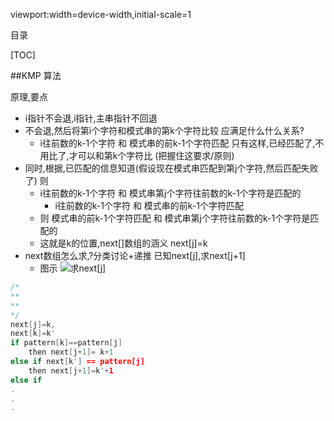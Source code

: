 viewport:width=device-width,initial-scale=1

目录

[TOC]

##KMP 算法

原理,要点

 + i指针不会退,i指针,主串指针不回退
 + 不会退,然后将第i个字符和模式串的第k个字符比较
 应满足什么什么关系?
 	- i往前数的k-1个字符
 	和
 	模式串的前k-1个字符匹配
 	只有这样,已经匹配了,不用比了,才可以和第k个字符比
 	(把握住这要求/原则)
 + 同时,根据,已匹配的信息知道(假设现在模式串匹配到第j个字符,然后匹配失败了)
 则
 	- i往前数的k-1个字符
 	和
 	模式串第j个字符往前数的k-1个字符是匹配的
 		+ i往前数的k-1个字符
 		和
 		模式串的前k-1个字符匹配
 	- 则
 	模式串的前k-1个字符匹配
 	和
 	模式串第j个字符往前数的k-1个字符是匹配的
 	- 这就是k的位置,next[]数组的涵义
 	next[j]=k
+ next数组怎么求,?分类讨论+递推
已知next[j],求next[j+1]
	- 图示
	![求next[j]](file://E:/Users/chen-pc/datastructure/4String/KMP_NEXT.png)
```c
/*
**
**
*/
next[j]=k,
next[k]=k'
if pattern[k]==pattern[j] 
	then next[j+1]= k+1
else if next[k'] == pattern[j]
	then next[j+1]=k'+1
else if
.
.
.
```	
